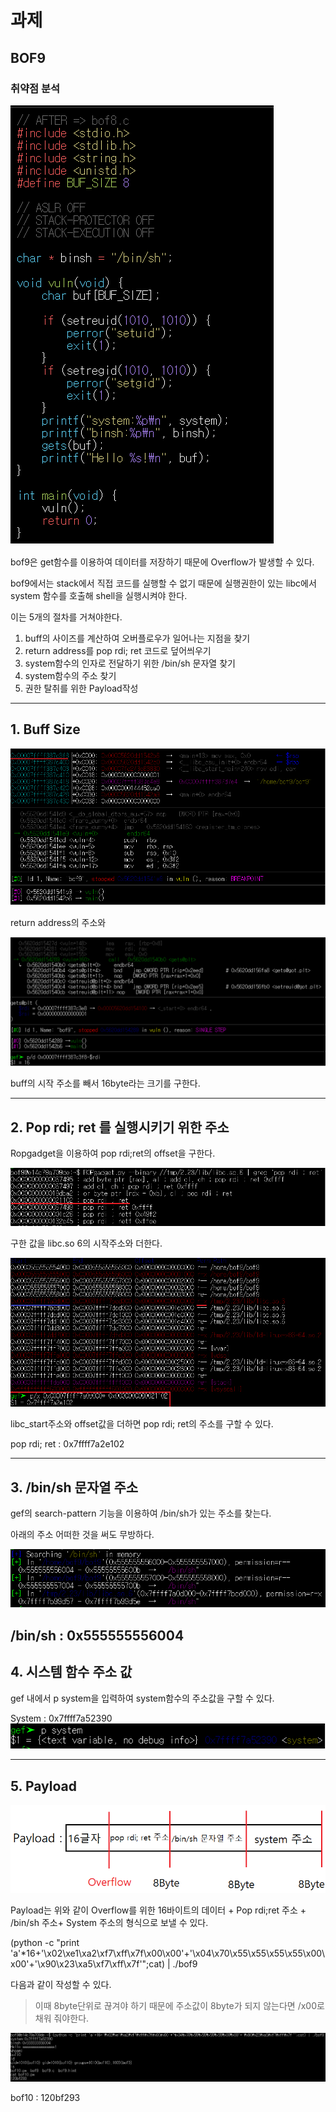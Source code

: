 # 과제 

## BOF9
###  취약점 분석

![1](bof9_1.png)

bof9은 get함수를 이용하여 데이터를 저장하기 때문에 Overflow가 발생할 수 있다. 

bof9에서는 stack에서 직접 코드를 실행할 수 없기 때문에 실행권한이 있는 libc에서 system 함수를 호출해 shell을 실행시켜야 한다.

이는 5개의 절차를 거쳐야한다.

1. buff의 사이즈를 계산하여 오버플로우가 일어나는 지점을 찾기
2. return address를 pop rdi; ret 코드로 덮어씌우기
3. system함수의 인자로 전달하기 위한 /bin/sh 문자열 찾기
4. system함수의 주소 찾기
5. 권한 탈취를 위한 Payload작성

---
## 1. Buff Size
![2](bof9_2.png)

return address의 주소와 

![3](bof9_3.png)

buff의 시작 주소를 빼서 16byte라는 크기를 구한다.

---
## 2. Pop rdi; ret 를 실행시키기 위한 주소

Ropgadget을 이용하여 pop rdi;ret의 offset을 구한다.

![4](bof9_4.png)

구한 값을 libc.so 6의 시작주소와 더한다.

![5](bof9_5.png)

libc_start주소와 offset값을 더하면 pop rdi; ret의 주소를 구할 수 있다.

pop rdi; ret : 0x7ffff7a2e102

---
## 3. /bin/sh 문자열 주소

gef의 search-pattern 기능을 이용하여 /bin/sh가 있는 주소를 찾는다.

아래의 주소 어떠한 것을 써도 무방하다.

![7](bof9_7.png)

/bin/sh : 0x555555556004
--------------------------------------------------------

## 4. 시스템 함수 주소 값 

gef 내에서 p system을 입력하여 system함수의 주소값을 구할 수 있다.

System : 0x7ffff7a52390
![6](bof9_6.png)

---
## 5. Payload  

![8](bof9_8.png)


Payload는 위와 같이 Overflow를 위한 16바이트의 데이터 + Pop rdi;ret 주소 + /bin/sh 주소+ System 주소의 형식으로 보낼 수 있다.

(python -c "print 'a'*16+'\x02\xe1\xa2\xf7\xff\x7f\x00\x00'+'\x04\x70\x55\x55\x55\x55\x00\x00'+'\x90\x23\xa5\xf7\xff\x7f'";cat) | ./bof9

다음과 같이 작성할 수 있다.

>이때 8byte단위로 끊겨야 하기 때문에 주소값이 8byte가 되지 않는다면 /x00로 채워 줘야한다.

![9](bof9_9.png)

bof10 : 120bf293

